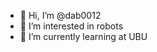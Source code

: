 - 👋 Hi, I’m @dab0012
- 👀 I’m interested in robots
- 🌱 I’m currently learning at UBU


<!---
dab0012/dab0012 is a ✨ special ✨ repository because its `README.md` (this file) appears on your GitHub profile.
You can click the Preview link to take a look at your changes.
--->

